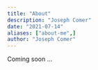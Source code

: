 ```yaml
---
title: "About"
description: "Joseph Comer"
date: "2021-07-14"
aliases: ["about-me",]
author: "Joseph Comer"
---
```


Coming soon ...
